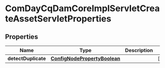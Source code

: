 
# ComDayCqDamCoreImplServletCreateAssetServletProperties

## Properties
Name | Type | Description | Notes
------------ | ------------- | ------------- | -------------
**detectDuplicate** | [**ConfigNodePropertyBoolean**](ConfigNodePropertyBoolean.md) |  |  [optional]



